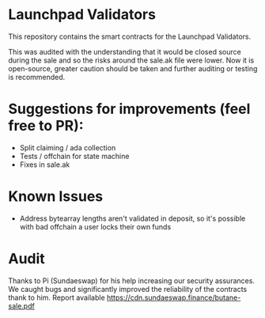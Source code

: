 # Launchpad Validators

This repository contains the smart contracts for the Launchpad Validators.

This was audited with the understanding that it would be closed source during the sale and so the risks around the sale.ak file were lower. Now it is open-source, greater caution should be taken and further auditing or testing is recommended.

# Suggestions for improvements (feel free to PR):
- Split claiming / ada collection
- Tests / offchain for state machine
- Fixes in sale.ak

# Known Issues
- Address bytearray lengths aren't validated in deposit, so it's possible with bad offchain a user locks their own funds

# Audit

Thanks to Pi (Sundaeswap) for his help increasing our security assurances. We caught bugs and significantly improved the reliability of the contracts thank to him. Report available https://cdn.sundaeswap.finance/butane-sale.pdf